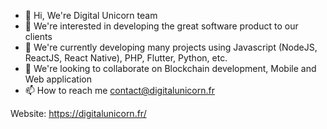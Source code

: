 - 👋 Hi, We're Digital Unicorn team
- 👀 We're interested in developing the great software product to our clients
- 🌱 We're currently developing many projects using Javascript (NodeJS, ReactJS, React Native), PHP, Flutter, Python, etc.
- 💞️ We're looking to collaborate on Blockchain development, Mobile and Web application 
- 📫 How to reach me contact@digitalunicorn.fr 

Website: https://digitalunicorn.fr/
<!---
digitalunicornfr/digitalunicornfr is a ✨ special ✨ repository because its `README.md` (this file) appears on your GitHub profile.
You can click the Preview link to take a look at your changes.
--->
